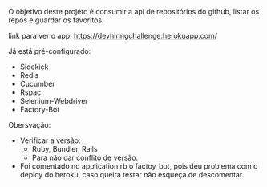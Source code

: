 O objetivo deste projéto é consumir a api de repositórios do github, listar os repos e guardar os favoritos.

link para ver o app: https://devhiringchallenge.herokuapp.com/

Já está pré-configurado:

* Sidekick
* Redis
* Cucumber
* Rspac
* Selenium-Webdriver
* Factory-Bot

Obersvação:

* Verificar a versão:
  * Ruby, Bundler, Rails
  * Para não dar conflito de versão.
* Foi comentado no application.rb o factoy_bot, pois deu problema com o deploy do heroku,
  caso queira testar não esqueça de descomentar.
